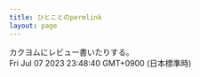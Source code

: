 ```yaml
---
title: ひとことのpermlink
layout: page
---
```

<div class="box" dt="1688741320870">
  カクヨムにレビュー書いたりする。
  <div class="content is-small">Fri Jul 07 2023 23:48:40 GMT+0900 (日本標準時)</div>
</div>